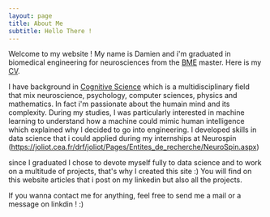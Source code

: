 ```yaml
---
layout: page
title: About Me
subtitle: Hello There !
---
```

Welcome to my website ! My name is Damien and i'm graduated in biomedical engineering for neurosciences from the [BME](https://www.bme-paris.com/) master. Here is my [CV](https://raw.githubusercontent.com/natsunami/website/master/_data/Isai%20Damien%20CV%202020.pdf). 

I have background in [Cognitive Science](https://en.wikipedia.org/wiki/Cognitive_science) which is a multidisciplinary field that mix neuroscience, psychology, computer sciences, physics and mathematics. In fact i'm passionate about the humain mind and its complexity. During my studies, I was particularly interested in machine learning to understand how a machine could mimic human intelligence which explained why I decided to go into engineering. I developed skills in data science that i could applied during my internships at Neurospin (https://joliot.cea.fr/drf/joliot/Pages/Entites_de_recherche/NeuroSpin.aspx)

since I graduated I chose to devote myself fully to data science and to work on a multitude of projects, that's why I created this site :)
You will find on this website articles that i post on my linkedin but also all the projects. 

If you wanna contact me for anything, feel free to send me a mail or a  message on linkdin ! :)


